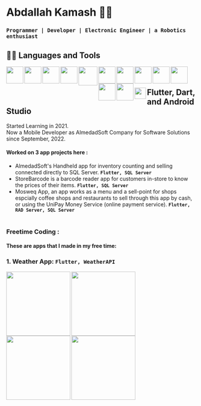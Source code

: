 # Abdallah Kamash 🤖✨
### **`Programmer | Developer | Electronic Engineer | a Robotics enthusiast`**



  
## 🧑‍💻 Languages and Tools

<img align="left" width="45px" src="https://cdn.jsdelivr.net/gh/devicons/devicon/icons/flutter/flutter-original.svg" />
<img align="left" width="45px" src="https://cdn.jsdelivr.net/gh/devicons/devicon/icons/dart/dart-original.svg" />
<img align="left" width="45px" src="https://cdn.jsdelivr.net/gh/devicons/devicon/icons/androidstudio/androidstudio-original.svg" />
<img align="left" width="45px" src="https://dtffvb2501i0o.cloudfront.net/images/logos/logo-page/rad-studio-logo-1024.png" />
<img align="left" width="50px" src="https://www.brightanalytics.eu/wp-content/uploads/SQL-server-logo.png" />
<img align="left" width="45px" src="https://cdn.jsdelivr.net/gh/devicons/devicon/icons/html5/html5-original.svg" />
<img align="left" width="45px" src="https://cdn.jsdelivr.net/gh/devicons/devicon/icons/css3/css3-original.svg" />
<img align="left" width="45px" src="https://cdn.jsdelivr.net/gh/devicons/devicon/icons/bootstrap/bootstrap-original.svg" />
<img align="left" width="45px" src="https://cdn.jsdelivr.net/gh/devicons/devicon/icons/arduino/arduino-original-wordmark.svg" />
<img align="left" width="45px" src="https://cdn.jsdelivr.net/gh/devicons/devicon/icons/c/c-original.svg" />
<img align="left" width="45px" src="https://cdn.jsdelivr.net/gh/devicons/devicon/icons/cplusplus/cplusplus-original.svg" />
<img align="left" width="45px" src="https://cdn.jsdelivr.net/gh/devicons/devicon/icons/csharp/csharp-original.svg" />
<br/>

#

## <img align="left" width="30px" src="https://cdn.jsdelivr.net/gh/devicons/devicon/icons/flutter/flutter-original.svg" /> Flutter, Dart, and Android Studio

<p>Started Learning in 2021. <br/> Now a Mobile Developer as AlmedadSoft Company for Software Solutions since September, 2022.<br/><p/>

#### Worked on 3 app projects here :
  - AlmedadSoft's Handheld app for inventory counting and selling connected directly to SQL Server. **`Flutter, SQL Server`** <br/>
  - StoreBarcode is a barcode reader app for customers in-store to know the prices of their items.  **`Flutter, SQL Server`** <br/>
  - Mosweq App, an app works as a menu and a sell-point for shops espcially coffee shops and restaurants to sell through this app by cash, or using the UniPay Money Service (online payment service).  **`Flutter, RAD Server, SQL Server`** <br/><br/>

### Freetime Coding :
#### These are apps that I made in my free time:

### 1. Weather App: **`Flutter, WeatherAPI`**
<img align="left" width="170px" src="https://user-images.githubusercontent.com/93958137/225906557-372ef32c-9bff-46c9-baa3-8fd05445cb07.jpg" />
<img align="left" width="170px" src="https://user-images.githubusercontent.com/93958137/225906941-d7021cd1-a43c-40c0-976d-b55798efcb74.jpg" />
<img align="left" width="170px" src="https://user-images.githubusercontent.com/93958137/225906954-60a1a6c7-c3de-4ab6-8d6b-0ef0edda6402.jpg" />
<img align="left" width="170px" src="https://user-images.githubusercontent.com/93958137/225906982-0c60088d-4679-46f4-a996-be6a2dc7ab08.jpg" />

